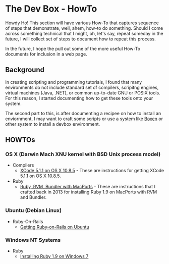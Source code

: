 # The Dev Box - HowTo 

Howdy Ho! This section will have various How-To that captures sequence of steps that demonstrate, well, ahem, how-to do something.  Should I come across something technical that I might, oh, let's say, repeat someday in the future, I will collect set of steps to document how to repeat this process.

In the future, I hope the pull out some of the more useful How-To documents for inclusion in a web page.

## Background

In creating scripting and programming tutorials, I found that many environments do not include standard set of compilers, scripitng engines, virtual machines (Java, .NET), or common up-to-date GNU or POSIX tools.  For this reason, I started documenting how to get these tools onto your system.

The second part to this, is after documenting a recipee on how to install an enviornment, I may want to craft some scripts or use a system like [Boxen](https://boxen.github.com/) or other system to install a devbox environment.


## HOWTOs

### OS X (Darwin Mach XNU kernel with BSD Unix process model)

* Compilers
  * [XCode 5.1.1 on OS X 10.8.5](https://github.com/darkn3rd/devbox/blob/master/howtos/howto.xcode.md) - These are instructions for getting XCode 5.1.1 on OS X 10.8.5.
* Ruby
  * [Ruby, RVM, Bundler with MacPorts](https://github.com/darkn3rd/devbox/blob/master/howtos/howto.ruby_macports.md) - These are instructions that I crafted back in 2013 for installing Ruby 1.9 on MacPorts with RVM and Bundler.

### Ubuntu (Debian Linux)

* Ruby-On-Rails
  * [Getting Ruby-on-Rails on Ubuntu](https://github.com/darkn3rd/devbox/blob/master/howtos/howto.rails_ubuntu.md)

### Windows NT Systems

* Ruby
  * [Installing Ruby 1.9 on Windows 7](https://github.com/darkn3rd/devbox/blob/master/howtos/howto.ruby_windows.md)